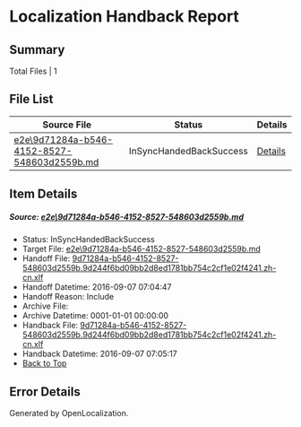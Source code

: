 # <a name='report-top'></a> Localization Handback Report

## Summary
 Total Files | 1

## File List
 Source File | Status | Details 
 ----------- | ------ | ------- 
 [e2e\9d71284a-b546-4152-8527-548603d2559b.md](https://github.com/OpenLocalizationTestOrg/ol-test0/blob/1c30c171fd63ce231c0c1204965281ed62abdf5f/e2e/9d71284a-b546-4152-8527-548603d2559b.md) | InSyncHandedBackSuccess | [Details](#6f47187c367caa9b0495d40be4807d936f664d498)

## Item Details
##### <a name='6f47187c367caa9b0495d40be4807d936f664d498'></a> Source: [e2e\9d71284a-b546-4152-8527-548603d2559b.md](https://github.com/OpenLocalizationTestOrg/ol-test0/blob/1c30c171fd63ce231c0c1204965281ed62abdf5f/e2e/9d71284a-b546-4152-8527-548603d2559b.md)
* Status: InSyncHandedBackSuccess
* Target File: [e2e\9d71284a-b546-4152-8527-548603d2559b.md](https://github.com/OpenLocalizationTestOrg/ol-test0-zhcn/blob/874258cd784a2b0d2b60fbefdc0840b6fd2504ed/e2e/9d71284a-b546-4152-8527-548603d2559b.md)
* Handoff File: [9d71284a-b546-4152-8527-548603d2559b.9d244f6bd09bb2d8ed1781bb754c2cf1e02f4241.zh-cn.xlf](https://github.com/OpenLocalizationTestOrg/ol-test0-handoff/blob/277091fc1251ce0c059d797072b96fa45df54c97/ol-handoff/OpenLocalizationTestOrg/ol-test0-zhcn/ci/ht/9d71284a-b546-4152-8527-548603d2559b.9d244f6bd09bb2d8ed1781bb754c2cf1e02f4241.zh-cn.xlf)
* Handoff Datetime: 2016-09-07 07:04:47
* Handoff Reason: Include
* Archive File: 
* Archive Datetime: 0001-01-01 00:00:00
* Handback File: [9d71284a-b546-4152-8527-548603d2559b.9d244f6bd09bb2d8ed1781bb754c2cf1e02f4241.zh-cn.xlf](https://github.com/OpenLocalizationTestOrg/ol-test0-handback/blob/755b6552cfae8f5f3eb06263e5e8232c7ee42334/ol-handback/OpenLocalizationTestOrg/ol-test0-zhcn/ci/ht/9d71284a-b546-4152-8527-548603d2559b.9d244f6bd09bb2d8ed1781bb754c2cf1e02f4241.zh-cn.xlf)
* Handback Datetime: 2016-09-07 07:05:17
* [Back to Top](#report-top)


## Error Details

Generated by OpenLocalization.
